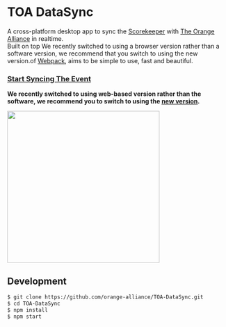 # TOA DataSync
A cross-platform desktop app to sync the [Scorekeeper](https://github.com/FIRST-Tech-Challenge/scorekeeper) with [The Orange Alliance](https://github.com/orange-alliance) in realtime.
<br/>Built on top We recently switched to using a browser version rather than a software version, we recommend that you switch to using the new version.of [Webpack](https://github.com/webpack/webpack), aims to be simple to use, fast and beautiful.

### [Start Syncing The Event](http://upload.theorangealliance.org)

**We recently switched to using web-based version rather than the software, we recommend you to switch to using the [new version](http://upload.theorangealliance.org).**

<img src="https://user-images.githubusercontent.com/16443111/61333217-f42c0b80-a82e-11e9-8c9a-49d2af22d4bf.png" width="350">


## Development
```bash
$ git clone https://github.com/orange-alliance/TOA-DataSync.git
$ cd TOA-DataSync
$ npm install
$ npm start
```

